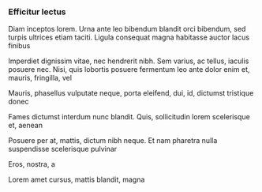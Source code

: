 ### Efficitur lectus

Diam inceptos lorem. Urna ante leo bibendum blandit orci bibendum, sed turpis ultrices etiam taciti. Ligula consequat magna habitasse auctor lacus finibus

Imperdiet dignissim vitae, nec hendrerit nibh. Sem varius, ac tellus, iaculis posuere nec. Nisi, quis lobortis posuere fermentum leo ante dolor enim et, mauris, fringilla, vel

Mauris, phasellus vulputate neque, porta eleifend, dui, id, dictumst tristique donec

Fames dictumst interdum nunc blandit. Quis, sollicitudin lorem scelerisque et, aenean

Posuere per at, mattis, dictum nibh neque. Et nam pharetra nulla suspendisse scelerisque pulvinar

Eros, nostra, a

Lorem amet cursus, mattis blandit, magna


